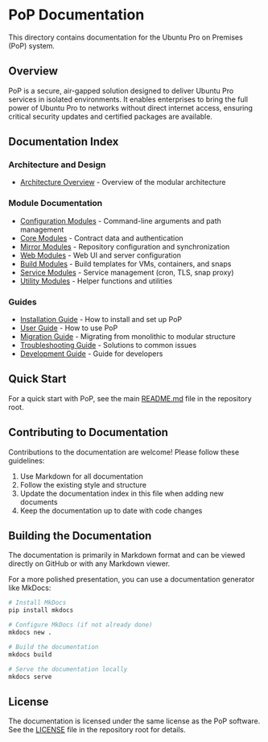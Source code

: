 # PoP Documentation

This directory contains documentation for the Ubuntu Pro on Premises (PoP) system.

## Overview

PoP is a secure, air-gapped solution designed to deliver Ubuntu Pro services in isolated environments. It enables enterprises to bring the full power of Ubuntu Pro to networks without direct internet access, ensuring critical security updates and certified packages are available.

## Documentation Index

### Architecture and Design

- [Architecture Overview](ARCHITECTURE.md) - Overview of the modular architecture

### Module Documentation

- [Configuration Modules](CONFIG.md) - Command-line arguments and path management
- [Core Modules](CORE.md) - Contract data and authentication
- [Mirror Modules](MIRROR.md) - Repository configuration and synchronization
- [Web Modules](WEB.md) - Web UI and server configuration
- [Build Modules](BUILDS.md) - Build templates for VMs, containers, and snaps
- [Service Modules](SERVICES.md) - Service management (cron, TLS, snap proxy)
- [Utility Modules](UTILS.md) - Helper functions and utilities

### Guides

- [Installation Guide](INSTALLATION.md) - How to install and set up PoP
- [User Guide](USER_GUIDE.md) - How to use PoP
- [Migration Guide](MIGRATION.md) - Migrating from monolithic to modular structure
- [Troubleshooting Guide](TROUBLESHOOTING.md) - Solutions to common issues
- [Development Guide](DEVELOPMENT.md) - Guide for developers

## Quick Start

For a quick start with PoP, see the main [README.md](../README.md) file in the repository root.

## Contributing to Documentation

Contributions to the documentation are welcome! Please follow these guidelines:

1. Use Markdown for all documentation
2. Follow the existing style and structure
3. Update the documentation index in this file when adding new documents
4. Keep the documentation up to date with code changes

## Building the Documentation

The documentation is primarily in Markdown format and can be viewed directly on GitHub or with any Markdown viewer. 

For a more polished presentation, you can use a documentation generator like MkDocs:

```bash
# Install MkDocs
pip install mkdocs

# Configure MkDocs (if not already done)
mkdocs new .

# Build the documentation
mkdocs build

# Serve the documentation locally
mkdocs serve
```

## License

The documentation is licensed under the same license as the PoP software. See the [LICENSE](../LICENSE) file in the repository root for details.

